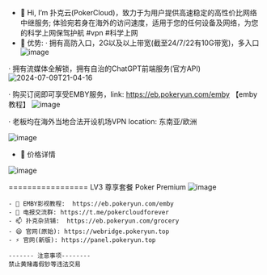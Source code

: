 
- 👋 Hi, I’m 扑克云(PokerCloud)，致力于为用户提供高速稳定的高性价比网络中继服务; 体验宛若身在海外的访问速度，适用于您的任何设备及网络，为您的科学上网保驾护航 #vpn #科学上网
- 👀 优势: 
· 拥有高防入口，2G以及以上带宽(截至24/7/22有10G带宽)，多入口
![image](https://github.com/user-attachments/assets/17d9a06b-211d-43c1-890c-31e361041cc7)


· 拥有流媒体全解锁，拥有自治的ChatGPT前端服务(官方API)  
![2024-07-09T21-04-16](https://github.com/user-attachments/assets/50f52385-f212-40eb-a9f5-d62f58257b7b)


· 购买订阅即可享受EMBY服务，link: https://eb.pokeryun.com/emby 【emby教程】
![image](https://github.com/user-attachments/assets/92c825c9-253c-4d92-a31e-8edecab15522)

· 老板均在海外当地合法开设机场VPN  location: 东南亚/欧洲

![image](https://github.com/user-attachments/assets/9961e8c6-5279-486f-a335-ade35c4680d8)


- 🌱 价格详情

![image](https://github.com/user-attachments/assets/13ea987a-01f9-4335-b8a2-984b1c446930)

=================
LV3 尊享套餐 Poker Premium
![image](https://github.com/user-attachments/assets/548a6861-16a9-427f-bc01-494cb61c2be6)


~~~扑克云VPN生态公告栏 ~~~
- 🌱 EMBY影视教程:  https://eb.pokeryun.com/emby
- 💞️ 电报交流群: https://t.me/pokercloudforever
- 📫 扑克杂货铺:  https://eb.pokeryun.com/grocery
- 😄 官网(原始): https://webridge.pokeryun.top
- ⚡ 官网(新版): https://panel.pokeryun.top

------- 注意事项--------
禁止黄赌毒假钞等违法交易

